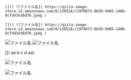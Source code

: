
```
[]() ![ファイル名]( https://qiita-image-store.s3.amazonaws.com/0/139524/c19f0873-8b39-9405-1486-8cfd43e38d78.jpeg )
```

``[]() ![ファイル名]( https://qiita-image-store.s3.amazonaws.com/0/139524/c19f0873-8b39-9405-1486-8cfd43e38d78.jpeg )``

[](aaa) ![ファイル名]( https://qiita-image-store.s3.amazonaws.com/0/139524/c19f0873-8b39-9405-1486-8cfd43e38d78.jpeg )
[]() ![ファイル名]( https://qiita-image-store.s3.amazonaws.com/0/139524/c19f0873-8b39-9405-1486-8cfd43e38d78.jpeg )

[](
aa
b
c
d
aa)

![ファイル名]( https://qiita-image-store.s3.amazonaws.com/0/139524/c19f0873-8b39-9405-1486-8cfd43e38d78.jpeg )


[](
)

![ファイル名]( https://qiita-image-store.s3.amazonaws.com/0/139524/c19f0873-8b39-9405-1486-8cfd43e38d78.jpeg )



